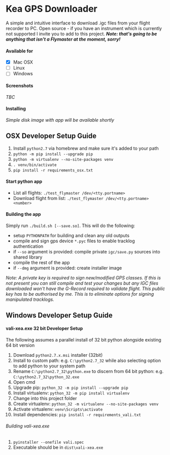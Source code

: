 # Kea GPS Downloader

A simple and intuitive interface to download .igc files from your flight recorder to PC.
Open source - if you have an instrument which is currently not supported I invite you to add to this project. ***Note: that's going to be anything that isn't a Flymaster at the moment, sorry!***

#### Available for
- [x] Mac OSX
- [ ] Linux
- [ ] Windows

#### Screenshots
*TBC*

#### Installing
*Simple disk image with app will be available shortly*


## OSX Developer Setup Guide

1. Install `python2.7` via homebrew and make sure it's added to your path
1. `python -m pip install --upgrade pip`
1. `python -m virtualenv --no-site-packages venv`
1. `. venv/bin/activate`
1. `pip install -r requirements_osx.txt`

#### Start python app
* List all flights: `./test_flymaster /dev/<tty.portname>`
* Download flight from list: `./test_flymaster /dev/<tty.portname> <number>`

#### Building the app
Simply run `./build.sh [--save.so]`. This will do the following:
* setup `PYTHONPATH` for building and clean any old outputs
* compile and sign gps device `*.pyc` files to enable tracklog authentication
* if `--so` argument is provided: compile private `igc/save.py` sources into shared library
* compile the rest of the app
* if `--dmg` argument is provided: create installer image

*Note: A private key is required to sign new/modified GPS classes. If this is not present you can still compile and test your changes but any IGC files downloaded won't have the G-Record required to validate flight. This public key has to be authorised by me. This is to eliminate options for signing manipulated tracklogs.*



## Windows Developer Setup Guide


#### vali-xea.exe 32 bit Developer Setup

The following assumes a parallel install of 32 bit python alongside existing 64 bit version
1. Download `python2.7.x.msi` installer (32bit)
1. Install to custom path: e.g. `C:\python2.7_32` while also selecting option to add python to your system path
1. Rename `C:\python2.7_32\python.exe` to discern from 64 bit python: e.g. `C:\python2.7_32\python_32.exe`
1. Open cmd
1. Upgrade pip: `python_32 -m pip install --upgrade pip`
1. Install virtualenv: `python_32 -m pip install virtualenv`
1. Change into this project folder
1. Create virtualenv: `python_32 -m virtualenv --no-site-packages venv`
1. Activate virtualenv: `venv\Scripts\activate`
1. Install dependencies: `pip install -r requirements_vali.txt`

###### Building vali-xea.exe
1. `pyinstaller --onefile vali.spec`
1. Executable should be in `dist\vali-xea.exe`
